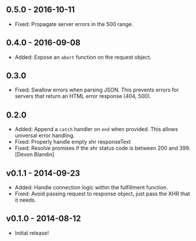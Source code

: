 ## 0.5.0 - 2016-10-11

* Fixed: Propagate server errors in the 500 range.

## 0.4.0 - 2016-09-08

* Added: Expose an `abort` function on the request object.

## 0.3.0

* Fixed: Swallow errors when parsing JSON. This prevents errors for servers that
  return an HTML error response (404, 500).

## 0.2.0

* Added: Append a `catch` handler on `end` when provided. This allows universal
  error handling.
* Fixed: Properly handle empty xhr responseText
* Fixed: Resolve promises if the xhr status code is between 200 and 399. [Devon
  Blandin]

## v0.1.1 - 2014-09-23

* Added: Handle connection logic within the fulfillment function.
* Fixed: Avoid passing request to response object, just pass the XHR that it
  needs.

## v0.1.0 - 2014-08-12

* Initial release!
